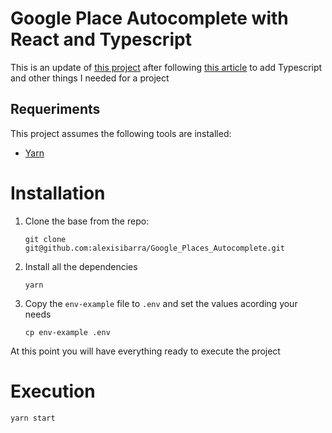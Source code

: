 # Google Place Autocomplete with React and Typescript

This is an update of [this project](https://github.com/Gapur/google-place-autocomplete) after following [this article](https://medium.com/better-programming/the-best-practice-with-google-place-autocomplete-api-on-react-939211e8b4ce) to add Typescript and other things I needed for a project

## Requeriments

This project assumes the following tools are installed:

- [Yarn](https://yarnpkg.com/)

# Installation

1. Clone the base from the repo:

   `git clone git@github.com:alexisibarra/Google_Places_Autocomplete.git`

2. Install all the dependencies

   `yarn`

3. Copy the `env-example` file to `.env` and set the values acording your needs

   `cp env-example .env`

At this point you will have everything ready to execute the project

# Execution

`yarn start`
